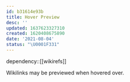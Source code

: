 ```yaml
---
id: b31614e93b
title: Hover Preview
desc: ''
updated: 1637623327310
created: 1620408675890
date: '2021-08-04'
status: "\U0001F331"
---
```


dependency::[[wikirefs]]


Wikilinks may be previewed when hovered over.
